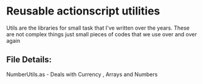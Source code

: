 <h1>Reusable actionscript utilities</h1>
Utils are the libraries for small task that I've written over the years. These are not complex things just small pieces of codes that we use over and over again

<h2>File Details:</h2>
NumberUtils.as - Deals with Currency , Arrays and Numbers <br />
